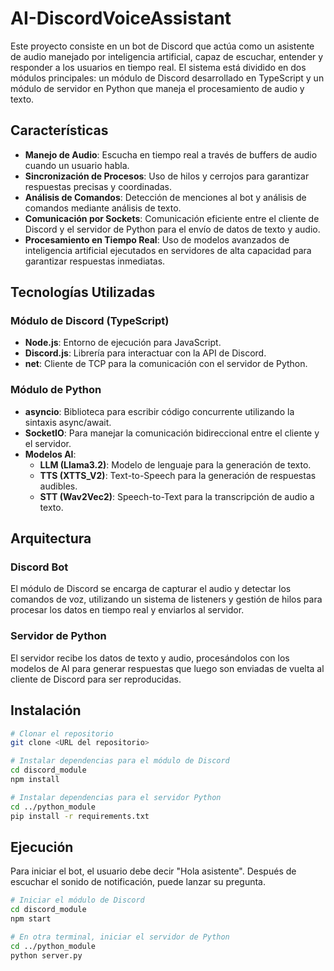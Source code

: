 # AI-DiscordVoiceAssistant

Este proyecto consiste en un bot de Discord que actúa como un asistente de audio manejado por inteligencia artificial, capaz de escuchar, entender y responder a los usuarios en tiempo real. El sistema está dividido en dos módulos principales: un módulo de Discord desarrollado en TypeScript y un módulo de servidor en Python que maneja el procesamiento de audio y texto.

## Características

- **Manejo de Audio**: Escucha en tiempo real a través de buffers de audio cuando un usuario habla.
- **Sincronización de Procesos**: Uso de hilos y cerrojos para garantizar respuestas precisas y coordinadas.
- **Análisis de Comandos**: Detección de menciones al bot y análisis de comandos mediante análisis de texto.
- **Comunicación por Sockets**: Comunicación eficiente entre el cliente de Discord y el servidor de Python para el envío de datos de texto y audio.
- **Procesamiento en Tiempo Real**: Uso de modelos avanzados de inteligencia artificial ejecutados en servidores de alta capacidad para garantizar respuestas inmediatas.

## Tecnologías Utilizadas

### Módulo de Discord (TypeScript)
- **Node.js**: Entorno de ejecución para JavaScript.
- **Discord.js**: Librería para interactuar con la API de Discord.
- **net**: Cliente de TCP para la comunicación con el servidor de Python.

### Módulo de Python
- **asyncio**: Biblioteca para escribir código concurrente utilizando la sintaxis async/await.
- **SocketIO**: Para manejar la comunicación bidireccional entre el cliente y el servidor.
- **Modelos AI**:
  - **LLM (Llama3.2)**: Modelo de lenguaje para la generación de texto.
  - **TTS (XTTS_V2)**: Text-to-Speech para la generación de respuestas audibles.
  - **STT (Wav2Vec2)**: Speech-to-Text para la transcripción de audio a texto.

## Arquitectura

### Discord Bot
El módulo de Discord se encarga de capturar el audio y detectar los comandos de voz, utilizando un sistema de listeners y gestión de hilos para procesar los datos en tiempo real y enviarlos al servidor.

### Servidor de Python
El servidor recibe los datos de texto y audio, procesándolos con los modelos de AI para generar respuestas que luego son enviadas de vuelta al cliente de Discord para ser reproducidas.

## Instalación

```bash
# Clonar el repositorio
git clone <URL del repositorio>

# Instalar dependencias para el módulo de Discord
cd discord_module
npm install

# Instalar dependencias para el servidor Python
cd ../python_module
pip install -r requirements.txt
```

## Ejecución

Para iniciar el bot, el usuario debe decir "Hola asistente". Después de escuchar el sonido de notificación, puede lanzar su pregunta.

```bash
# Iniciar el módulo de Discord
cd discord_module
npm start

# En otra terminal, iniciar el servidor de Python
cd ../python_module
python server.py
```
